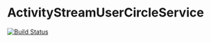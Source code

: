# ActivityStreamUserCircleService


[![Build Status](https://travis-ci.org/PankajSre/ActivityStream.svg?branch=master)](https://travis-ci.org/PankajSre/ActivityStream)
